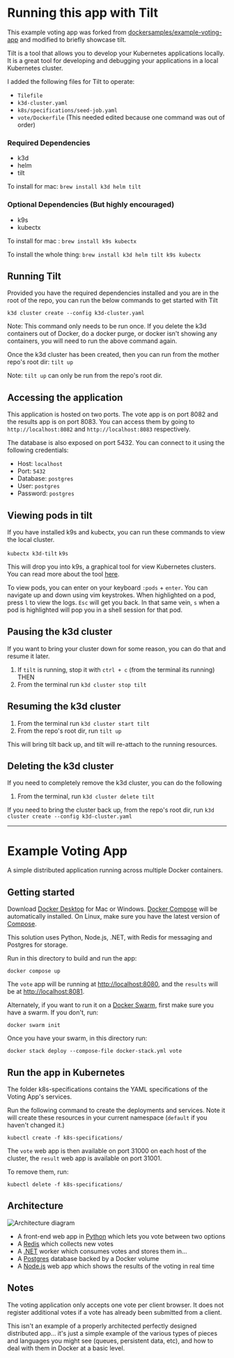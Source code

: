 # Running this app with Tilt 

This example voting app was forked from [dockersamples/example-voting-app](https://github.com/dockersamples/example-voting-app) and modified to briefly showcase tilt.

Tilt is a tool that allows you to develop your Kubernetes applications locally. It is a great tool for developing and debugging your applications in a local Kubernetes cluster.

I added the following files for Tilt to operate:
- `Tilefile`
- `k3d-cluster.yaml`
- `k8s/specifications/seed-job.yaml`
- `vote/Dockerfile` (This needed edited because one command was out of order)

### Required Dependencies

- k3d
- helm
- tilt

To install for mac: `brew install k3d helm tilt`

### Optional Dependencies (But highly encouraged)

- k9s
- kubectx

To install for mac : `brew install k9s kubectx`

To install the whole thing: `brew install k3d helm tilt k9s kubectx`

## Running Tilt

Provided you have the required dependencies installed and you are in the root of the repo, you can run the below commands to get started with Tilt

`k3d cluster create --config k3d-cluster.yaml`

Note: This command only needs to be run once. If you delete the k3d containers out of Docker, do a docker purge, or docker isn't showing any containers, you will need to run the above command again.

Once the k3d cluster has been created, then you can run from the mother repo's root dir:
`tilt up`

Note: `tilt up` can only be run from the repo's root dir.

## Accessing the application

This application is hosted on two ports. The vote app is on port 8082 and the results app is on port 8083. You can access them by going to `http://localhost:8082` and `http://localhost:8083` respectively.

The database is also exposed on port 5432. You can connect to it using the following credentials:
- Host: `localhost`
- Port: `5432`
- Database: `postgres`
- User: `postgres`
- Password: `postgres`


## Viewing pods in tilt

If you have installed k9s and kubectx, you can run these commands to view the local cluster.

`kubectx k3d-tilt`
`k9s`

This will drop you into k9s, a graphical tool for view Kubernetes clusters. You can read more about the tool [here](https://k9scli.io/).

To view pods, you can enter on your keyboard `:pods` + `enter`. You can navigate up and down using vim keystrokes. When highlighted on a pod, press `l` to view the logs. `Esc` will get you back. In that same vein, `s` when a pod is highlighted will pop you in a shell session for that pod.

## Pausing the k3d cluster

If you want to bring your cluster down for some reason, you can do that and resume it later. 

1. If `tilt` is running, stop it with `ctrl + c` (from the terminal its running) THEN
2. From the terminal run `k3d cluster stop tilt`

## Resuming the k3d cluster

1. From the terminal run `k3d cluster start tilt`
2. From the repo's root dir, run `tilt up`

This will bring tilt back up, and tilt will re-attach to the running resources.

## Deleting the k3d cluster

If you need to completely remove the k3d cluster, you can do the following

1. From the terminal, run `k3d cluster delete tilt`

If you need to bring the cluster back up, from the repo's root dir, run `k3d cluster create --config k3d-cluster.yaml`

---

# Example Voting App

A simple distributed application running across multiple Docker containers.

## Getting started

Download [Docker Desktop](https://www.docker.com/products/docker-desktop) for Mac or Windows. [Docker Compose](https://docs.docker.com/compose) will be automatically installed. On Linux, make sure you have the latest version of [Compose](https://docs.docker.com/compose/install/).

This solution uses Python, Node.js, .NET, with Redis for messaging and Postgres for storage.

Run in this directory to build and run the app:

```shell
docker compose up
```

The `vote` app will be running at [http://localhost:8080](http://localhost:8080), and the `results` will be at [http://localhost:8081](http://localhost:8081).

Alternately, if you want to run it on a [Docker Swarm](https://docs.docker.com/engine/swarm/), first make sure you have a swarm. If you don't, run:

```shell
docker swarm init
```

Once you have your swarm, in this directory run:

```shell
docker stack deploy --compose-file docker-stack.yml vote
```

## Run the app in Kubernetes

The folder k8s-specifications contains the YAML specifications of the Voting App's services.

Run the following command to create the deployments and services. Note it will create these resources in your current namespace (`default` if you haven't changed it.)

```shell
kubectl create -f k8s-specifications/
```

The `vote` web app is then available on port 31000 on each host of the cluster, the `result` web app is available on port 31001.

To remove them, run:

```shell
kubectl delete -f k8s-specifications/
```

## Architecture

![Architecture diagram](architecture.excalidraw.png)

* A front-end web app in [Python](/vote) which lets you vote between two options
* A [Redis](https://hub.docker.com/_/redis/) which collects new votes
* A [.NET](/worker/) worker which consumes votes and stores them in…
* A [Postgres](https://hub.docker.com/_/postgres/) database backed by a Docker volume
* A [Node.js](/result) web app which shows the results of the voting in real time

## Notes

The voting application only accepts one vote per client browser. It does not register additional votes if a vote has already been submitted from a client.

This isn't an example of a properly architected perfectly designed distributed app... it's just a simple
example of the various types of pieces and languages you might see (queues, persistent data, etc), and how to
deal with them in Docker at a basic level.
